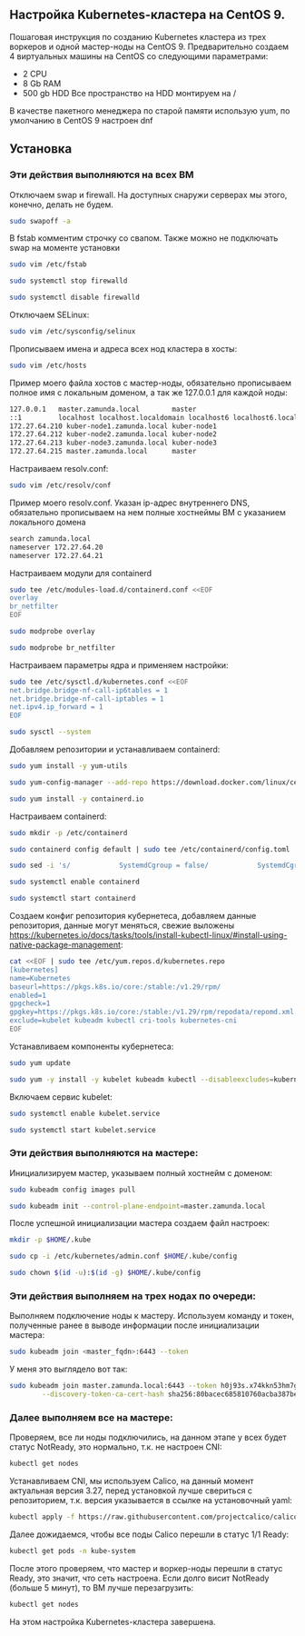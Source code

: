 ## Настройка Kubernetes-кластера на CentOS 9.
Пошаговая инструкция по созданию Kubernetes кластера из трех воркеров и одной мастер-ноды на CentOS 9. 
Предварительно создаем 4 виртуальных машины на CentOS со следующими параметрами:
- 2 CPU
- 8 Gb RAM
- 500 gb HDD
Все пространство на HDD монтируем на /

В качестве пакетного менеджера по старой памяти использую yum, по умолчанию в CentOS 9 настроен dnf


## Установка

### Эти действия выполняются на всех ВМ

Отключаем swap и firewall. На доступных снаружи серверах мы этого, конечно, делать не будем.

```bash
sudo swapoff -a
```
В fstab комментим строчку со свапом. Также можно не подключать swap на моменте установки
```bash
sudo vim /etc/fstab
```
```bash
sudo systemctl stop firewalld
```
```bash
sudo systemctl disable firewalld
```

Отключаем SELinux:
```bash
sudo vim /etc/sysconfig/selinux
```

Прописываем имена и адреса всех нод кластера в хосты:
```bash
sudo vim /etc/hosts
```

Пример моего файла хостов с мастер-ноды, обязательно прописываем полное имя с локальным доменом, а так же 127.0.0.1 для каждой ноды:
```bash
127.0.0.1   master.zamunda.local        master
::1         localhost localhost.localdomain localhost6 localhost6.localdomain6
172.27.64.210 kuber-node1.zamunda.local kuber-node1
172.27.64.212 kuber-node2.zamunda.local kuber-node2
172.27.64.213 kuber-node3.zamunda.local kuber-node3
172.27.64.215 master.zamunda.local      master
```

Настраиваем resolv.conf:
```bash
sudo vim /etc/resolv/conf
```
Пример моего resolv.conf. Указан ip-адрес внутреннего DNS, обязательно прописываем на нем полные хостнеймы ВМ с указанием локального домена
```bash
search zamunda.local
nameserver 172.27.64.20
nameserver 172.27.64.21
```
Настраиваем модули для containerd

```bash
sudo tee /etc/modules-load.d/containerd.conf <<EOF
overlay
br_netfilter
EOF
```
```bash
sudo modprobe overlay
```
```bash
sudo modprobe br_netfilter
```

Настраиваем параметры ядра и применяем настройки:
```bash
sudo tee /etc/sysctl.d/kubernetes.conf <<EOF
net.bridge.bridge-nf-call-ip6tables = 1
net.bridge.bridge-nf-call-iptables = 1
net.ipv4.ip_forward = 1
EOF 
```
```bash
sudo sysctl --system
```

Добавляем репозитории и устанавливаем containerd:
```bash
sudo yum install -y yum-utils
```
```bash
sudo yum-config-manager --add-repo https://download.docker.com/linux/centos/docker-ce.repo
```
```bash
sudo yum install -y containerd.io
```

Настраиваем containerd:
```bash
sudo mkdir -p /etc/containerd
```
```bash
sudo containerd config default | sudo tee /etc/containerd/config.toml
```
```bash
sudo sed -i 's/            SystemdCgroup = false/            SystemdCgroup = true/' /etc/containerd/config.toml
```
```bash
sudo systemctl enable containerd

sudo systemctl start containerd
```
Создаем конфиг репозитория кубернетеса, добавляем данные репозитория, данные могут меняться, свежие выложены https://kubernetes.io/docs/tasks/tools/install-kubectl-linux/#install-using-native-package-management:

```bash
cat <<EOF | sudo tee /etc/yum.repos.d/kubernetes.repo
[kubernetes]
name=Kubernetes
baseurl=https://pkgs.k8s.io/core:/stable:/v1.29/rpm/
enabled=1
gpgcheck=1
gpgkey=https://pkgs.k8s.io/core:/stable:/v1.29/rpm/repodata/repomd.xml.key
exclude=kubelet kubeadm kubectl cri-tools kubernetes-cni
EOF
```

Устанавливаем компоненты кубернетеса:
```bash
sudo yum update
```
```bash
sudo yum -y install -y kubelet kubeadm kubectl --disableexcludes=kubernetes
```
Включаем сервис kubelet:
```bash
sudo systemctl enable kubelet.service
```
```bash
sudo systemctl start kubelet.service
```

### Эти действия выполняются на мастере:
Инициализируем мастер, указываем полный хостнейм с доменом:
```bash
sudo kubeadm config images pull

sudo kubeadm init --control-plane-endpoint=master.zamunda.local
```

После успешной инициализации мастера создаем файл настроек:
```bash
mkdir -p $HOME/.kube
```
```bash
sudo cp -i /etc/kubernetes/admin.conf $HOME/.kube/config
```
```bash
sudo chown $(id -u):$(id -g) $HOME/.kube/config
```
### Эти действия выполняем на трех нодах по очереди:

Выполняем подключение ноды к мастеру. Используем команду и токен, полученные ранее в выводе информации после инициализации мастера:

```bash
sudo kubeadm join <master_fqdn>:6443 --token
```
У меня это выглядело вот так:
```bash
sudo kubeadm join master.zamunda.local:6443 --token h0j93s.x74kkn53hm7gi8iu \
        --discovery-token-ca-cert-hash sha256:80bacec685810760acba387becfc257273bba98588cbf2f68b6ca396e4e3fc19
```

### Далее выполняем все на мастере:
Проверяем, все ли ноды подключились, на данном этапе у всех будет статус NotReady, это нормально, т.к. не настроен CNI:
```bash
kubectl get nodes
```
Устанавливаем CNI, мы используем Calico, на данный момент актуальная версия 3.27, перед установкой лучше свериться с репозиторием, т.к. версия указывается в ссылке на установочный yaml:
```bash
kubectl apply -f https://raw.githubusercontent.com/projectcalico/calico/v3.27.0/manifests/calico.yaml
```
Далее дожидаемся, чтобы все поды Calico перешли в статус 1/1 Ready:
```bash
kubectl get pods -n kube-system
```

После этого проверяем, что мастер и воркер-ноды перешли в статус Ready, это значит, что сеть настроена. Если долго висит NotReady (больше 5 минут), то ВМ лучше перезагрузить:
```bash
kubectl get nodes
```

На этом настройка Kubernetes-кластера завершена.




